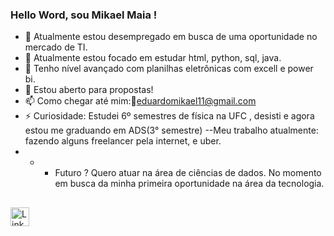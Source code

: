 ###  Hello Word, sou Mikael Maia !

- 🔭 Atualmente estou desempregado em busca de uma oportunidade no mercado de TI.
- 🌱 Atualmente estou focado em estudar html, python, sql, java.
- 🤔 Tenho nível avançado com planilhas eletrônicas com excell e power bi.
- 💬 Estou aberto para propostas!
- 📫 Como chegar até mim:📨eduardomikael11@gmail.com
- ⚡ Curiosidade: Estudei 6º semestres de física na UFC , desisti e agora estou me graduando em ADS(3° semestre)
--Meu trabalho atualmente: fazendo alguns freelancer pela internet, e uber.
- - - Futuro ? Quero atuar na área  de ciências de dados. No momento em busca da minha primeira oportunidade na área da tecnologia.

##
<div>
 
  <a href="https://www.linkedin.com/in/mikael-maia-8583591a2/" target="_blank"><img src="https://static-exp1.licdn.com/sc/h/d310t2g24pvdy4pt1jkedo4yb" alt="LinkedIn" width="30" height="30"></a>





  
  
  
